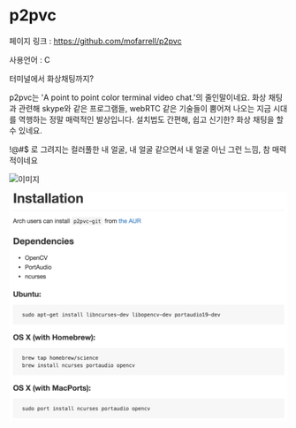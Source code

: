 # p2pvc

페이지 링크 : https://github.com/mofarrell/p2pvc

사용언어 : C

터미널에서 화상채팅까지?

p2pvc는 'A point to point color terminal video chat.'의 줄인말이네요.
화상 채팅과 관련해 skype와 같은 프로그램들, webRTC 같은 기술들이 뿜어져 나오는 지금
시대를 역행하는 정말 매력적인 발상입니다.
설치법도 간편해, 쉽고 신기한? 화상 채팅을 할 수 있네요.

!@#$ 로 그려지는 컬러풀한 내 얼굴,
내 얼굴 같으면서 내 얼굴 아닌 그런 느낌,
참 매력적이네요

![이미지](https://camo.githubusercontent.com/5986738686227e1602058824a51699aabf6bbcec/687474703a2f2f6769616e742e6766796361742e636f6d2f486964656f757353706966667941646465722e676966)

![이미지](img/003-03.png)
